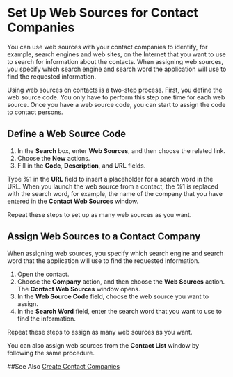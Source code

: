<properties
                pageTitle="Web Sources for Contacts | Project “Madeira”"
                description="Describes how to use web sources for contacts in Project “Madeira”"
                services=""
                documentationCenter="Madeira"
                authors="edupont"/>

# Set Up Web Sources for Contact Companies
You can use web sources with your contact companies to identify, for example, search engines and web sites, on the Internet that you want to use to search for information about the contacts. When assigning web sources, you specify which search engine and search word the application will use to find the requested information.

Using web sources on contacts is a two-step process. First, you define the web source code. You only have to perform this step one time for each web source. Once you have a web source code, you can start to assign the code to contact persons.

## Define a Web Source Code
1. In the **Search** box, enter **Web Sources**, and then choose the related link.
2. Choose the **New** actions.
3. Fill in the **Code**, **Description**, and **URL** fields.

  Type %1 in the **URL** field to insert a placeholder for a search word in the URL. When you launch the web source from a contact, the %1 is replaced with the search word, for example, the name of the company that you have entered in the **Contact Web Sources** window.

Repeat these steps to set up as many web sources as you want.

## Assign Web Sources to a Contact Company
When assigning web sources, you specify which search engine and search word that the application will use to find the requested information.

1. Open the contact.
2. Choose the **Company** action, and then choose the **Web Sources** action. The **Contact Web Sources** window opens.
3. In the **Web Source Code** field, choose the web source you want to assign.
4. In the **Search Word** field, enter the search word that you want to use to find the information.

Repeat these steps to assign as many web sources as you want.

You can also assign web sources from the **Contact List** window by following the same procedure.

##See Also
[Create Contact Companies](marketing-create-contact-companies.md)
